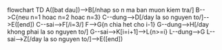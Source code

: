 flowchart TD
A([bat dau])-->B[/nhap so n ma ban muon kiem tra/]
B-->C{neu n=1 hoac n=2 hoac n=3}
C--dung-->D[/day la so nguyen to/]-->E([end])
C--sai-->F[/i=3/]
F-->G{n chia het cho i-1}
G--dung-->H[/day khong phai la so nguyen to/]
G--sai-->K[i=i+1]-->L{n>=i}
L--dung-->G
L--sai-->Z[/day la so nguyen to/]-->E([end])

